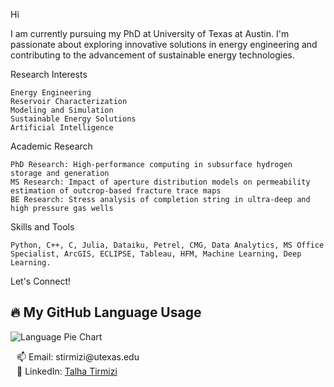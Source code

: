 Hi


I am currently pursuing my PhD at University of Texas at Austin. I'm passionate about exploring innovative solutions in energy engineering and contributing to the advancement of sustainable energy technologies.


Research Interests

    Energy Engineering
    Reservoir Characterization
    Modeling and Simulation
    Sustainable Energy Solutions
    Artificial Intelligence

Academic Research

    PhD Research: High-performance computing in subsurface hydrogen storage and generation
    MS Research: Impact of aperture distribution models on permeability estimation of outcrop-based fracture trace maps
    BE Research: Stress analysis of completion string in ultra-deep and high pressure gas wells
    

Skills and Tools

    Python, C++, C, Julia, Dataiku, Petrel, CMG, Data Analytics, MS Office Specialist, ArcGIS, ECLIPSE, Tableau, HFM, Machine Learning, Deep Learning.

Let's Connect!

## 🔥 My GitHub Language Usage
![Language Pie Chart](https://raw.githubusercontent.com/s-tirmizi/language-usage-chart/main/language_piechart.png)


    
<div style="padding-left: 10px;">
  📫 Email: stirmizi@utexas.edu<br>
  💼 LinkedIn: <a href="https://www.linkedin.com/in/talha-tirmizi/">Talha Tirmizi</a>
</div>
